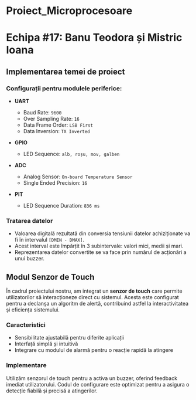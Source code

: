 # Proiect_Microprocesoare


# Echipa #17: Banu Teodora și Mistric Ioana

## Implementarea temei de proiect

### Configurații pentru modulele periferice:
- **UART**
  - Baud Rate: `9600`
  - Over Sampling Rate: `16`
  - Data Frame Order: `LSB First`
  - Data Inversion: `TX Inverted`

- **GPIO**
  - LED Sequence: `alb, roșu, mov, galben`

- **ADC**
  - Analog Sensor: `On-board Temperature Sensor`
  - Single Ended Precision: `16`
 
- **PIT**
  - LED Sequence Duration: `836 ms`

### Tratarea datelor
- Valoarea digitală rezultată din conversia tensiunii datelor achiziționate va fi în intervalul `[DMIN - DMAX]`.
- Acest interval este împărțit în 3 subintervale: valori mici, medii și mari.
- Reprezentarea datelor convertite se va face prin numărul de acționări a unui buzzer.

## Modul Senzor de Touch

În cadrul proiectului nostru, am integrat un **senzor de touch** care permite utilizatorilor să interacționeze direct cu sistemul. Acesta este configurat pentru a declanșa un algoritm de alertă, contribuind astfel la interactivitatea și eficiența sistemului.

### Caracteristici
- Sensibilitate ajustabilă pentru diferite aplicații
- Interfață simplă și intuitivă
- Integrare cu modulul de alarmă pentru o reacție rapidă la atingere

### Implementare
Utilizăm senzorul de touch pentru a activa un buzzer, oferind feedback imediat utilizatorului. Codul de configurare este optimizat pentru a asigura o detecție fiabilă și precisă a atingerilor.

